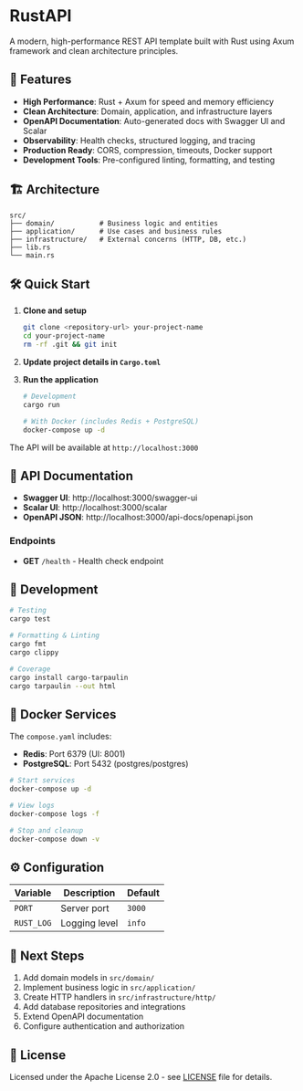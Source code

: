 # RustAPI

A modern, high-performance REST API template built with Rust using Axum framework and clean architecture principles.

## 🚀 Features

- **High Performance**: Rust + Axum for speed and memory efficiency
- **Clean Architecture**: Domain, application, and infrastructure layers
- **OpenAPI Documentation**: Auto-generated docs with Swagger UI and Scalar
- **Observability**: Health checks, structured logging, and tracing
- **Production Ready**: CORS, compression, timeouts, Docker support
- **Development Tools**: Pre-configured linting, formatting, and testing

## 🏗️ Architecture

```
src/
├── domain/           # Business logic and entities
├── application/      # Use cases and business rules  
├── infrastructure/   # External concerns (HTTP, DB, etc.)
├── lib.rs
└── main.rs
```

## 🛠️ Quick Start

1. **Clone and setup**
   ```bash
   git clone <repository-url> your-project-name
   cd your-project-name
   rm -rf .git && git init
   ```

2. **Update project details in `Cargo.toml`**

3. **Run the application**
   ```bash
   # Development
   cargo run
   
   # With Docker (includes Redis + PostgreSQL)
   docker-compose up -d
   ```

The API will be available at `http://localhost:3000`

## 📖 API Documentation

- **Swagger UI**: http://localhost:3000/swagger-ui
- **Scalar UI**: http://localhost:3000/scalar
- **OpenAPI JSON**: http://localhost:3000/api-docs/openapi.json

### Endpoints

- **GET** `/health` - Health check endpoint

## 🔧 Development

```bash
# Testing
cargo test

# Formatting & Linting
cargo fmt
cargo clippy

# Coverage
cargo install cargo-tarpaulin
cargo tarpaulin --out html
```

## 🐳 Docker Services

The `compose.yaml` includes:

- **Redis**: Port 6379 (UI: 8001)
- **PostgreSQL**: Port 5432 (postgres/postgres)

```bash
# Start services
docker-compose up -d

# View logs
docker-compose logs -f

# Stop and cleanup
docker-compose down -v
```

## ⚙️ Configuration

| Variable | Description | Default |
|----------|-------------|---------|
| `PORT` | Server port | `3000` |
| `RUST_LOG` | Logging level | `info` |

## 🎯 Next Steps

1. Add domain models in `src/domain/`
2. Implement business logic in `src/application/`
3. Create HTTP handlers in `src/infrastructure/http/`
4. Add database repositories and integrations
5. Extend OpenAPI documentation
6. Configure authentication and authorization

## 📝 License

Licensed under the Apache License 2.0 - see [LICENSE](LICENSE) file for details.
